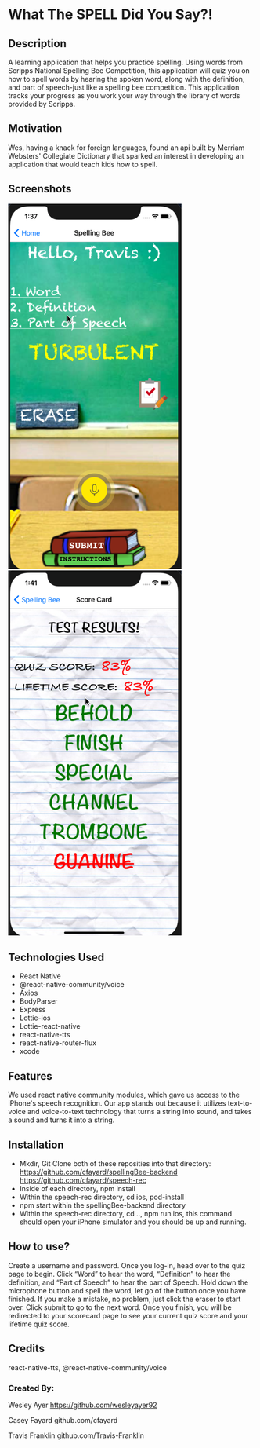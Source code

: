# What The SPELL Did You Say?!

## Description

A learning application that helps you practice spelling. Using words from Scripps National Spelling Bee Competition, 
this application will quiz you on how to spell words by hearing the spoken word, along with the definition, and part 
of speech-just like a spelling bee competition. This application tracks your progress as you work your way through 
the library of words provided by Scripps.

## Motivation

Wes, having a knack for foreign languages, found an api built by Merriam Websters' Collegiate Dictionary
that sparked an interest in developing an application that would teach kids how to spell.

## Screenshots
![](assets/Screen%20Shot%202020-03-12%20at%201.37.40%20PM.png)
![](assets/Screen%20Shot%202020-03-12%20at%201.41.09%20PM.png)

## Technologies Used

- React Native
- @react-native-community/voice
- Axios
- BodyParser
- Express
- Lottie-ios
- Lottie-react-native
- react-native-tts
- react-native-router-flux
- xcode

## Features

We used react native community modules, which gave us access to the iPhone's speech recognition. Our app stands out because
it utilizes text-to-voice and voice-to-text technology that turns a string into sound, and takes a sound and turns it into
a string. 

## Installation

- Mkdir, Git Clone both of these reposities into that directory: 
    https://github.com/cfayard/spellingBee-backend
    https://github.com/cfayard/speech-rec
- Inside of each directory, npm install
- Within the speech-rec directory, cd ios, pod-install
- npm start within the spellingBee-backend directory
- Within the speech-rec directory, cd .., npm run ios, this command should open your iPhone simulator and you should be up and running. 


## How to use?

Create a username and password. Once you log-in, head over to the quiz page to begin. Click “Word”
to hear the word, “Definition” to hear the definition, and “Part of Speech” to hear the part of Speech. 
Hold down the microphone button and spell the word, let go of the button once you have finished. If you make
a mistake, no problem, just click the eraser to start over. Click submit to go to the next word. Once you finish, 
you will be redirected to your scorecard page to see your current quiz score and your lifetime quiz score.

## Credits

react-native-tts, @react-native-community/voice

### Created By: 

Wesley Ayer 
  https://github.com/wesleyayer92
  
Casey Fayard 
  github.com/cfayard

Travis Franklin
  github.com/Travis-Franklin


